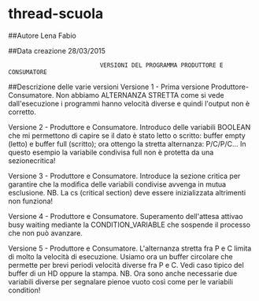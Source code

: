 # thread-scuola
##Autore
    Lena Fabio

##Data creazione
     28/03/2015

                              VERSIONI DEL PROGRAMMA PRODUTTORE E CONSUMATORE
##Descrizione delle varie versioni
Versione 1 - Prima versione Produttore-Consumatore.
Non abbiamo ALTERNANZA STRETTA come si vede dall'esecuzione i programmi hanno velocità diverse e quindi l'output non è corretto.


Versione 2 - Produttore e Consumatore.
Introduco delle variabili BOOLEAN che mi permettono di capire se il dato è stato letto o scritto: buffer empty (letto) e buffer full (scritto); ora ottengo la stretta alternanza: P/C/P/C...
In questo esempio la variabile condivisa full non è protetta da una sezionecritica!


Versione 3 - Produttore e Consumatore.
Introduce la sezione critica per garantire che la modifica delle variabili condivise avvenga in mutua esclusione.
NB. La cs (critical section) deve essere inizializzata altrimenti non funziona!


Versione 4 - Produttore e Consumatore.
Superamento dell'attesa attivao busy waiting mediante la CONDITION_VARIABLE che sospende il processo che non può avanzare. 


Versione 5 - Produttore e Consumatore.
L'alternanza stretta fra P e C limita di molto la velocità di esecuzione. Usiamo ora un buffer circolare che permette per brevi periodi velocità diverse fra P e C. Vedi caso tipico del buffer di un HD oppure la stampa.
NB. Ora sono anche necessarie due variabili diverse per segnalare pienoe vuoto così come per le variabili condition!



